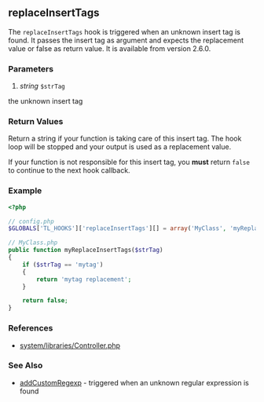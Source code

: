 replaceInsertTags
-----------------

The `replaceInsertTags` hook is triggered when an unknown insert tag is found. It passes the insert tag as argument and expects the replacement value or false as return value. It is available from version 2.6.0.


### Parameters ###

1. *string* `$strTag`

  the unknown insert tag


### Return Values ###

Return a string if your function is taking care of this insert tag. The hook loop will be stopped and your output is used as a replacement value.

If your function is not responsible for this insert tag, you **must** return `false` to continue to the next hook callback.


### Example ###

```php
<?php

// config.php
$GLOBALS['TL_HOOKS']['replaceInsertTags'][] = array('MyClass', 'myReplaceInsertTags');

// MyClass.php
public function myReplaceInsertTags($strTag)
{
    if ($strTag == 'mytag')
    {
        return 'mytag replacement';
    }

    return false;
}
```


### References ###

- [system/libraries/Controller.php](https://github.com/contao/core/blob/2.11.7/system/libraries/Controller.php#L2432)


### See Also ###

- [addCustomRegexp](addCustomRegexp.md) - triggered when an unknown regular expression is found

